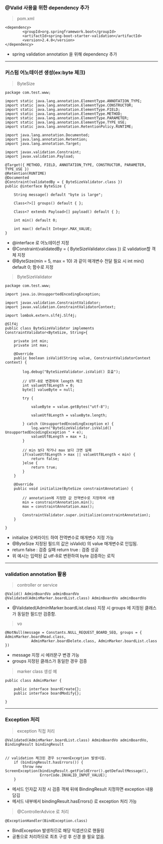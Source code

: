 
### @Valid 사용을 위한 dependency 추가

> pom.xml

```
<dependency>
		<groupId>org.springframework.boot</groupId>
		<artifactId>spring-boot-starter-validation</artifactId>
		<version>2.4.0</version>
</dependency>
```

* spring validation annotation 을 위해 dependency 추가

***

### 커스텀 어노테이션 생성(ex:byte 체크)

> ByteSize

```
package com.test.www;

import static java.lang.annotation.ElementType.ANNOTATION_TYPE;
import static java.lang.annotation.ElementType.CONSTRUCTOR;
import static java.lang.annotation.ElementType.FIELD;
import static java.lang.annotation.ElementType.METHOD;
import static java.lang.annotation.ElementType.PARAMETER;
import static java.lang.annotation.ElementType.TYPE_USE;
import static java.lang.annotation.RetentionPolicy.RUNTIME;

import java.lang.annotation.Documented;
import java.lang.annotation.Retention;
import java.lang.annotation.Target;

import javax.validation.Constraint;
import javax.validation.Payload;

@Target({ METHOD, FIELD, ANNOTATION_TYPE, CONSTRUCTOR, PARAMETER, TYPE_USE })
@Retention(RUNTIME)
@Documented
@Constraint(validatedBy = { ByteSizeValidator.class })
public @interface ByteSize {

	String message() default "byte is large";

	Class<?>[] groups() default { };

	Class<? extends Payload>[] payload() default { };

	int min() default 0;

	int max() default Integer.MAX_VALUE;
}

```
* @interface 로 어노테이션 지정
* @Constraint(validatedBy = { ByteSizeValidator.class }) 로 validation할 객체 지정
* @ByteSize(min = 5, max = 10) 과 같이 매개변수 전달 필요 시 int min() default 0; 함수로 지정


> ByteSizeValidator

```
package com.test.www;

import java.io.UnsupportedEncodingException;

import javax.validation.ConstraintValidator;
import javax.validation.ConstraintValidatorContext;

import lombok.extern.slf4j.Slf4j;

@Slf4j
public class ByteSizeValidator implements ConstraintValidator<ByteSize, String>{

	private int min;
	private int max;

	@Override
	public boolean isValid(String value, ConstraintValidatorContext context) {

		log.debug("ByteSizeValidator.isValid() 호출");

		// UTF-8로 변경하여 length 체크
		int valueUtf8Length = 0;
		byte[] valueByte = null;

		try {

			valueByte = value.getBytes("utf-8");

			valueUtf8Length = valueByte.length;

		} catch (UnsupportedEncodingException e) {
			log.warn("ByteSizeValidator.isValid() UnsupportedEncodingException " + e);
			valueUtf8Length = max + 1;
		}

		// min 보다 작거나 max 보다 크면 실패
		if(valueUtf8Length > max || valueUtf8Length < min) {
			return false;
		}else {
			return true;
		}
	}

	@Override
	public void initialize(ByteSize constraintAnnotation) {

		// annotation에 지정한 값 전역변수로 지정하여 사용
		min = constraintAnnotation.min();
		max = constraintAnnotation.max();

		ConstraintValidator.super.initialize(constraintAnnotation);
	}

}
```
* initialize 오버라이드 하여 전역변수로 매개변수 지정 가능
* @ByteSize 지정된 필드의 값은 isValid() 의 value 매개변수로 인입됨.
* return false : 검증 실패 return true : 검증 성공
* 위 예시는 입력된 값 utf-8로 변환하여 byte 검증하는 로직

***

### validation annotation 활용

> controller or service

```
@Valid() AdminBoardVo adminBoardVo
@Validated(AdminMarker.boardList.class) AdminBoardVo adminBoardVo
```

* @Validated(AdminMarker.boardList.class) 지정 시 groups 에 지정된 클래스가 동일한 필드만 검증함.

> vo

```
@NotNull(message = Constants.NULL_REQUEST_BOARD_SEQ, groups = { AdminMarker.boardRead.class,
			AdminMarker.boardDelete.class, AdminMarker.boardList.class })
```

* message 지정 시 에러문구 변경 가능
* groups 지정된 클래스가 동일한 경우 검증

> marker class 생성 예

```
public class AdminMarker {

	public interface boardCreate{};
	public interface boardModify{};

}
```

***

### Exception 처리

> exception 직접 처리

```
@Validated(AdminMarker.boardList.class) AdminBoardVo adminBoardVo, BindingResult bindingResult


// validation 체크된 경우 screenException 발생시킴.
	if (bindingResult.hasErrors()) {
		throw new ScreenException(bindingResult.getFieldError().getDefaultMessage(),
				ErrorCode.INVALID_INPUT_VALUE);
	}
```

* 메서드 인자값 지정 시 검증 객체 뒤에 BindingResult 지정하면  exception 내용 담김
* 메서드 내부에서 bindingResult.hasErrors() 로 exception 처리 가능

> @ControllerAdvice 로 처리

```
@ExceptionHandler(BindException.class)
```

* BindException 발생하므로 해당 익셉션으로 핸들링
* 공통으로 처리하므로 최초 구성 후 신경 쓸 필요 없음.
